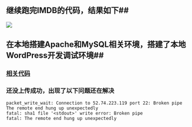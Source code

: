 ## 继续跑完IMDB的代码，结果如下##
![](http://i2.bvimg.com/602998/3b90f9993076edfe.png)
## 在本地搭建Apache和MySQL相关环境，搭建了本地WordPress开发调试环境##

### [相关代码](https://github.com/cnyy7/wordpress_learing "相关代码") ###
### 还没上传成功，出现了以下问题还在解决 ###
    packet_write_wait: Connection to 52.74.223.119 port 22: Broken pipe
    The remote end hung up unexpectedly
	fatal: sha1 file '<stdout>' write error: Broken pipe
	fatal: The remote end hung up unexpectedly

